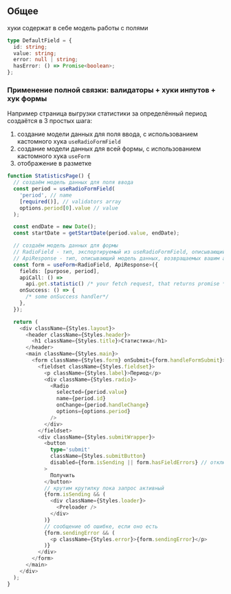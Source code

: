 ## Общее

хуки содержат в себе модель работы с полями

```typescript
type DefaultField = {
  id: string;
  value: string;
  error: null | string;
  hasError: () => Promise<boolean>;
};
```

### Применение полной связки: валидаторы + хуки инпутов + хук формы

Например страница выгрузки статистики за определённый период создаётся в 3 простых шага:

1. создание модели данных для поля ввода, с использованием кастомного хука `useRadioFormField`
2. создание модели данных для всей формы, с использованием кастомного хука `useForm`
3. отображение в разметке

```typescript
function StatisticsPage() {
  // cоздаём модель данных для поля ввода
  const period = useRadioFormField(
    'period', // name
    [required()], // validators array
    options.period[0].value // value
  );

  const endDate = new Date();
  const startDate = getStartDate(period.value, endDate);

  // cоздаём модель данных для формы
  // RadioField - тип, экспортируемый из useRadioFormField, описывающий модель данных
  // ApiResponse - тип, описывающий модель данных, возвращаемых вашим апи хендлером.
  const form = useForm<RadioField, ApiResponse>({
    fields: [purpose, period],
    apiCall: () =>
      api.get.statistic() /* your fetch request, that returns promise */,
    onSuccess: () => {
      /* some onSuccess handler*/
    },
  });

  return (
    <div className={Styles.layout}>
      <header className={Styles.header}>
        <h1 className={Styles.title}>Статистика</h1>
      </header>
      <main className={Styles.main}>
        <form className={Styles.form} onSubmit={form.handleFormSubmit}>
          <fieldset className={Styles.fieldset}>
            <p className={Styles.label}>Период</p>
            <div className={Styles.radio}>
              <Radio
                selected={period.value}
                name={period.id}
                onChange={period.handleChange}
                options={options.period}
              />
            </div>
          </fieldset>
          <div className={Styles.submitWrapper}>
            <button
              type='submit'
              className={Styles.submitButton}
              disabled={form.isSending || form.hasFieldErrors} // отключаем кнопку на время отправки или в случае найденных ошибок
            >
              Получить
            </button>
            // крутим крутилку пока запрос активный
            {form.isSending && (
              <div className={Styles.loader}>
                <Preloader />
              </div>
            )}
            // сообщение об ошибке, если оно есть
            {form.sendingError && (
              <p className={Styles.error}>{form.sendingError}</p>
            )}
          </div>
        </form>
      </main>
    </div>
  );
}
```
